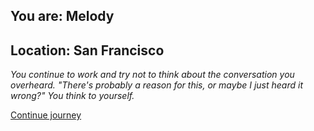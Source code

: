 
## You are: Melody
## Location: San Francisco

*You continue to work and try not to think about the conversation you overheard. "There's
probably a reason for this, or maybe I just heard it wrong?" You think to yourself.*

[Continue journey](/node/thank_you)